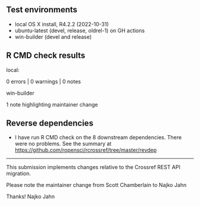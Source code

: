 ## Test environments

* local OS X install, R4.2.2 (2022-10-31)
* ubuntu-latest (devel, release, oldrel-1) on GH actions
* win-builder (devel and release)

## R CMD check results

local:

0 errors | 0 warnings | 0 notes

win-builder

1 note highlighting maintainer change

## Reverse dependencies

* I have run R CMD check on the 8 downstream dependencies. There were no problems. See the summary at <https://github.com/ropensci/rcrossref/tree/master/revdep>

-------

This submission implements changes relative to the Crossref REST API migration.

Please note the maintainer change from Scott Chamberlain to Najko Jahn

Thanks!
Najko Jahn
